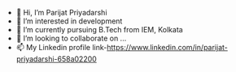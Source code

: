 - 👋 Hi, I’m Parijat Priyadarshi
- 👀 I’m interested in development
- 🌱 I’m currently pursuing B.Tech from IEM, Kolkata
- 💞️ I’m looking to collaborate on ...
- 📫 My Linkedin profile link-https://www.linkedin.com/in/parijat-priyadarshi-658a02200

<!---
Parijat024/Parijat024 is a ✨ special ✨ repository because its `README.md` (this file) appears on your GitHub profile.
You can click the Preview link to take a look at your changes.
--->
